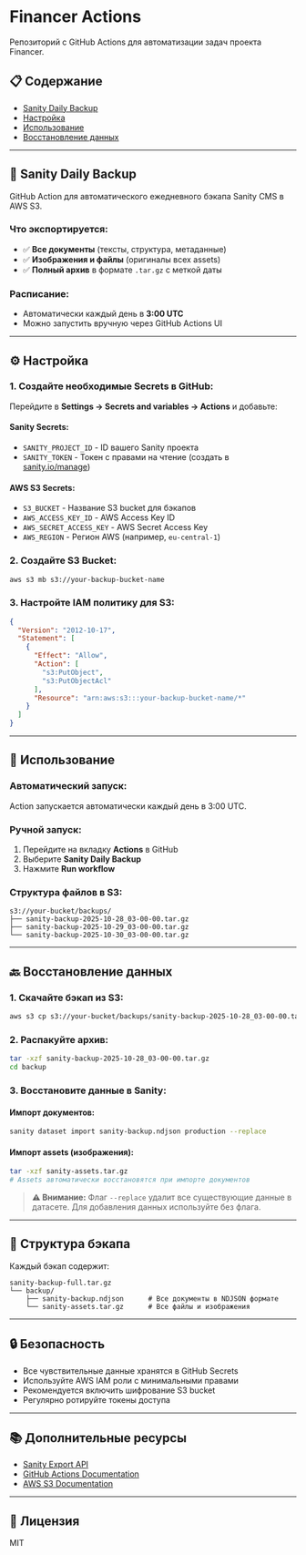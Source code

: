 # Financer Actions

Репозиторий с GitHub Actions для автоматизации задач проекта Financer.

## 📋 Содержание

- [Sanity Daily Backup](#sanity-daily-backup)
- [Настройка](#настройка)
- [Использование](#использование)
- [Восстановление данных](#восстановление-данных)

---

## 🔄 Sanity Daily Backup

GitHub Action для автоматического ежедневного бэкапа Sanity CMS в AWS S3.

### Что экспортируется:

- ✅ **Все документы** (тексты, структура, метаданные)
- ✅ **Изображения и файлы** (оригиналы всех assets)
- ✅ **Полный архив** в формате `.tar.gz` с меткой даты

### Расписание:

- Автоматически каждый день в **3:00 UTC**
- Можно запустить вручную через GitHub Actions UI

---

## ⚙️ Настройка

### 1. Создайте необходимые Secrets в GitHub:

Перейдите в **Settings → Secrets and variables → Actions** и добавьте:

#### Sanity Secrets:
- `SANITY_PROJECT_ID` - ID вашего Sanity проекта
- `SANITY_TOKEN` - Токен с правами на чтение (создать в [sanity.io/manage](https://sanity.io/manage))

#### AWS S3 Secrets:
- `S3_BUCKET` - Название S3 bucket для бэкапов
- `AWS_ACCESS_KEY_ID` - AWS Access Key ID
- `AWS_SECRET_ACCESS_KEY` - AWS Secret Access Key
- `AWS_REGION` - Регион AWS (например, `eu-central-1`)

### 2. Создайте S3 Bucket:

```bash
aws s3 mb s3://your-backup-bucket-name
```

### 3. Настройте IAM политику для S3:

```json
{
  "Version": "2012-10-17",
  "Statement": [
    {
      "Effect": "Allow",
      "Action": [
        "s3:PutObject",
        "s3:PutObjectAcl"
      ],
      "Resource": "arn:aws:s3:::your-backup-bucket-name/*"
    }
  ]
}
```

---

## 🚀 Использование

### Автоматический запуск:
Action запускается автоматически каждый день в 3:00 UTC.

### Ручной запуск:
1. Перейдите на вкладку **Actions** в GitHub
2. Выберите **Sanity Daily Backup**
3. Нажмите **Run workflow**

### Структура файлов в S3:

```
s3://your-bucket/backups/
├── sanity-backup-2025-10-28_03-00-00.tar.gz
├── sanity-backup-2025-10-29_03-00-00.tar.gz
└── sanity-backup-2025-10-30_03-00-00.tar.gz
```

---

## 🔙 Восстановление данных

### 1. Скачайте бэкап из S3:

```bash
aws s3 cp s3://your-bucket/backups/sanity-backup-2025-10-28_03-00-00.tar.gz .
```

### 2. Распакуйте архив:

```bash
tar -xzf sanity-backup-2025-10-28_03-00-00.tar.gz
cd backup
```

### 3. Восстановите данные в Sanity:

#### Импорт документов:
```bash
sanity dataset import sanity-backup.ndjson production --replace
```

#### Импорт assets (изображения):
```bash
tar -xzf sanity-assets.tar.gz
# Assets автоматически восстановятся при импорте документов
```

> **⚠️ Внимание:** Флаг `--replace` удалит все существующие данные в датасете. Для добавления данных используйте без флага.

---

## 📝 Структура бэкапа

Каждый бэкап содержит:

```
sanity-backup-full.tar.gz
└── backup/
    ├── sanity-backup.ndjson      # Все документы в NDJSON формате
    └── sanity-assets.tar.gz      # Все файлы и изображения
```

---

## 🔒 Безопасность

- Все чувствительные данные хранятся в GitHub Secrets
- Используйте AWS IAM роли с минимальными правами
- Рекомендуется включить шифрование S3 bucket
- Регулярно ротируйте токены доступа

---

## 📚 Дополнительные ресурсы

- [Sanity Export API](https://www.sanity.io/docs/export)
- [GitHub Actions Documentation](https://docs.github.com/en/actions)
- [AWS S3 Documentation](https://docs.aws.amazon.com/s3/)

---

## 📄 Лицензия

MIT
